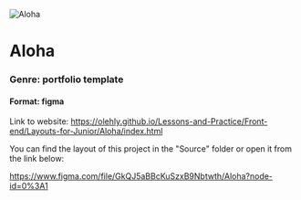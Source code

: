 ![Aloha](https://telegra.ph/file/151cfa681bc94c11ed889.jpg)

# Aloha

### Genre: portfolio template

#### Format: figma

Link to website: https://olehly.github.io/Lessons-and-Practice/Front-end/Layouts-for-Junior/Aloha/index.html

You can find the layout of this project in the "Source" folder or open it from the link below:

https://www.figma.com/file/GkQJ5aBBcKuSzxB9Nbtwth/Aloha?node-id=0%3A1
